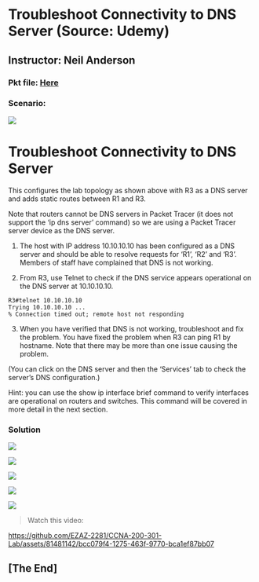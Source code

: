 # Troubleshoot Connectivity to DNS Server (Source: Udemy)
## Instructor: Neil Anderson  
### **Pkt file:** [Here](https://mega.nz/file/W5wAAYpS#o0GLDCXFXvzLR-Gkp6p5HOoUcECLGUlwwbB9cmhzC_Q)
### Scenario: 
![](../images/nastm.PNG)

# **Troubleshoot Connectivity to DNS Server**
This configures the lab topology as shown above with R3 as a DNS server and adds static routes between R1 and R3.

Note that routers cannot be DNS servers in Packet Tracer (it does not support the ‘ip dns server’ command) so we are using a Packet Tracer server device as the DNS server.

1) The host with IP address 10.10.10.10 has been configured as a DNS server and should be able to resolve requests for ‘R1’, ‘R2’ and ‘R3’. Members of staff have complained that DNS is not working.

2) From R3, use Telnet to check if the DNS service appears operational on the DNS server at 10.10.10.10.
``````
R3#telnet 10.10.10.10
Trying 10.10.10.10 ...
% Connection timed out; remote host not responding
``````
3) When you have verified that DNS is not working, troubleshoot and fix the problem. You have fixed the problem when R3 can ping R1 by hostname. Note that there may be more than one issue causing the problem.

(You can click on the DNS server and then the ‘Services’ tab to check the server’s DNS configuration.)

Hint: you can use the show ip interface brief command to verify interfaces are operational on routers and switches. This command will be covered in more detail in the next section.

### **Solution**
![](../images/removed-01.PNG)

![](../images/Cisco_CCNA_Lab_Guide_v200-301c_removed-2.PNG)

![](../images/Cisco_CCNA_Lab_Guide_v200-301c_removed-3.PNG)

![](../images/Cisco_CCNA_Lab_Guide_v200-301c_removed-4.PNG)

![](../images/Cisco_CCNA_Lab_Guide_v200-301c_removed-5.PNG)


> Watch this video:  

https://github.com/EZAZ-2281/CCNA-200-301-Lab/assets/81481142/bcc079f4-1275-463f-9770-bca1ef87bb07

## **[The End]**